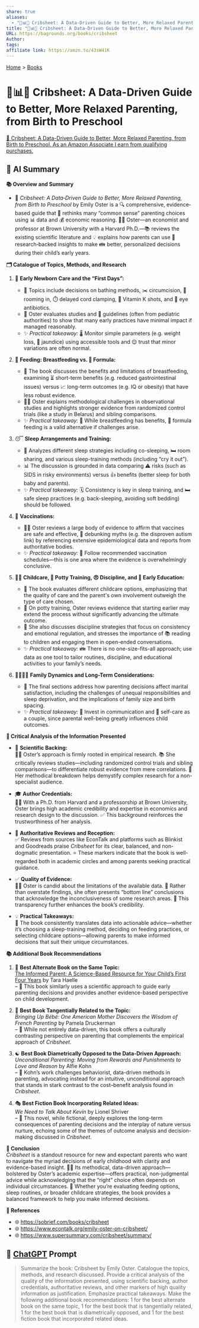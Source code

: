 ```yaml
---
share: true
aliases:
  - "👶📊😌 Cribsheet: A Data-Driven Guide to Better, More Relaxed Parenting, from Birth to Preschool"
title: "👶📊😌 Cribsheet: A Data-Driven Guide to Better, More Relaxed Parenting, from Birth to Preschool"
URL: https://bagrounds.org/books/cribsheet
Author: 
tags: 
affiliate link: https://amzn.to/43sW41K
---
```

[Home](../index.md) > [Books](./index.md)  
# 👶📊😌 Cribsheet: A Data-Driven Guide to Better, More Relaxed Parenting, from Birth to Preschool  
[🛒 Cribsheet: A Data-Driven Guide to Better, More Relaxed Parenting, from Birth to Preschool. As an Amazon Associate I earn from qualifying purchases.](https://amzn.to/43sW41K)  
  
## 🤖 AI Summary  
**📚 Overview and Summary**  
  
* 📒 *Cribsheet: A Data‐Driven Guide to Better, More Relaxed Parenting, from Birth to Preschool* by Emily Oster is a 🔍 comprehensive, evidence‐based guide that 🤔 rethinks many “common sense” parenting choices using 📊 data and 💰 economic reasoning. 👩‍🏫 Oster—an economist and professor at Brown University with a Harvard Ph.D.—📚 reviews the existing scientific literature and 💡 explains how parents can use 🔬 research‐backed insights to make 👪 better, personalized decisions during their child’s early years.  
  
**🗂️ Catalogue of Topics, Methods, and Research**  
1. 👶 **Early Newborn Care and the “First Days”:**    
   - 🛁 Topics include decisions on bathing methods, ✂️ circumcision, 🛌 rooming in, ⏱️ delayed cord clamping, 💉 Vitamin K shots, and 👀 eye antibiotics.    
   - 🔬 Oster evaluates studies and 📜 guidelines (often from pediatric authorities) to show that many early practices have minimal impact if managed reasonably.    
   - ✨ *Practical takeaway:* 🌡️ Monitor simple parameters (e.g. weight loss, 💛 jaundice) using accessible tools and 😌 trust that minor variations are often normal.  
  
2. 🤱 **Feeding: Breastfeeding vs. 🍼 Formula:**    
   - 📖 The book discusses the benefits and limitations of breastfeeding, examining ⏳ short-term benefits (e.g. reduced gastrointestinal issues) versus 📈 long-term outcomes (e.g. IQ or obesity) that have less robust evidence.    
   - 👩‍🏫 Oster explains methodological challenges in observational studies and highlights stronger evidence from randomized control trials (like a study in Belarus) and sibling comparisons.    
   - ✨ *Practical takeaway:* 🤱 While breastfeeding has benefits, 🍼 formula feeding is a valid alternative if challenges arise.  
  
3. 😴 **Sleep Arrangements and Training:**    
   - 🛌 Analyzes different sleep strategies including co-sleeping, 🛏️ room sharing, and various sleep-training methods (including “cry it out”).    
   - 📊 The discussion is grounded in data comparing ⚠️ risks (such as SIDS in risky environments) versus 👍 benefits (better sleep for both baby and parents).    
   - ✨ *Practical takeaway:* 🗓️ Consistency is key in sleep training, and 🛏️ safe sleep practices (e.g. back-sleeping, avoiding soft bedding) should be followed.  
  
4. 💉 **Vaccinations:**    
   - 👩‍🏫 Oster reviews a large body of evidence to affirm that vaccines are safe and effective, 🚫 debunking myths (e.g. the disproven autism link) by referencing extensive epidemiological data and reports from authoritative bodies.    
   - ✨ *Practical takeaway:* 📅 Follow recommended vaccination schedules—this is one area where the evidence is overwhelmingly conclusive.  
  
5. 🧑‍🏫 **Childcare, 🚽 Potty Training, 😠 Discipline, and 🏫 Early Education:**    
   - 📖 The book evaluates different childcare options, emphasizing that the quality of care and the parent's own involvement outweigh the type of care chosen.    
   - 🚽 On potty training, Oster reviews evidence that starting earlier may extend the process without significantly advancing the ultimate outcome.    
   - 📖 She also discusses discipline strategies that focus on consistency and emotional regulation, and stresses the importance of 📚 reading to children and engaging them in open-ended conversations.  
   - ✨ *Practical takeaway:* 👪 There is no one-size-fits-all approach; use data as one tool to tailor routines, discipline, and educational activities to your family’s needs.  
  
6. 👨‍👩‍👧‍👦 **Family Dynamics and Long-Term Considerations:**    
   - 📖 The final sections address how parenting decisions affect marital satisfaction, including the challenges of unequal responsibilities and sleep deprivation, and the implications of family size and birth spacing.  
   - ✨ *Practical takeaway:* 💬 Invest in communication and 🧘 self-care as a couple, since parental well-being greatly influences child outcomes.  
  
**🧐 Critical Analysis of the Information Presented**  
- 🔬 **Scientific Backing:**    
  👩‍🏫 Oster’s approach is firmly rooted in empirical research. 📚 She critically reviews studies—including randomized control trials and sibling comparisons—to differentiate robust evidence from mere correlations. 📖 Her methodical breakdown helps demystify complex research for a non-specialist audience.  
    
- 🎓 **Author Credentials:**    
  👩‍🏫 With a Ph.D. from Harvard and a professorship at Brown University, Oster brings high academic credibility and expertise in economics and research design to the discussion. ✅ This background reinforces the trustworthiness of her analysis.  
    
- 📰 **Authoritative Reviews and Reception:**    
  ✅ Reviews from sources like EconTalk and platforms such as Blinkist and Goodreads praise *Cribsheet* for its clear, balanced, and non-dogmatic presentation. ⭐️ These markers indicate that the book is well-regarded both in academic circles and among parents seeking practical guidance.  
    
- ✅ **Quality of Evidence:**    
  👩‍🏫 Oster is candid about the limitations of the available data. 📖 Rather than overstate findings, she often presents “bottom line” conclusions that acknowledge the inconclusiveness of some research areas. 💯 This transparency further enhances the book’s credibility.  
    
- 💡 **Practical Takeaways:**    
  📖 The book consistently translates data into actionable advice—whether it’s choosing a sleep-training method, deciding on feeding practices, or selecting childcare options—allowing parents to make informed decisions that suit their unique circumstances.  
  
**📚 Additional Book Recommendations**  
1. 🥇 **Best Alternate Book on the Same Topic:**    
   [The Informed Parent: A Science-Based Resource for Your Child’s First Four Years](./the-informed-parent.md) by Tara Haelle    
   – 📖 This book similarly uses a scientific approach to guide early parenting decisions and provides another evidence-based perspective on child development.  
  
2. 🤝 **Best Book Tangentially Related to the Topic:**    
   *Bringing Up Bébé: One American Mother Discovers the Wisdom of French Parenting* by Pamela Druckerman    
   – 📖 While not entirely data-driven, this book offers a culturally contrasting perspective on parenting that complements the empirical approach of *Cribsheet*.  
  
3. ☯️ **Best Book Diametrically Opposed to the Data-Driven Approach:**    
   *Unconditional Parenting: Moving from Rewards and Punishments to Love and Reason* by Alfie Kohn    
   – 📖 Kohn’s work challenges behaviorist, data-driven methods in parenting, advocating instead for an intuitive, unconditional approach that stands in stark contrast to the cost–benefit analysis found in *Cribsheet*.  
  
4. 🎭 **Best Fiction Book Incorporating Related Ideas:**    
   *We Need to Talk About Kevin* by Lionel Shriver    
   – 📖 This novel, while fictional, deeply explores the long-term consequences of parenting decisions and the interplay of nature versus nurture, echoing some of the themes of outcome analysis and decision-making discussed in *Cribsheet*.  
  
**🎉 Conclusion**  
*Cribsheet* is a standout resource for new and expectant parents who want to navigate the myriad decisions of early childhood with clarity and evidence-based insight. 👩‍🏫 Its methodical, data-driven approach—bolstered by Oster’s academic expertise—offers practical, non-judgmental advice while acknowledging that the “right” choice often depends on individual circumstances. 🤔 Whether you’re evaluating feeding options, sleep routines, or broader childcare strategies, the book provides a balanced framework to help you make informed decisions.  
  
**🔗 References**  
- 🌐 https://sobrief.com/books/cribsheet  
- 🌐 https://www.econtalk.org/emily-oster-on-cribsheet/  
- 🌐 https://www.supersummary.com/cribsheet/summary/  
  
  
## 💬 [ChatGPT](https://chat.com) Prompt  
> Summarize the book: Cribsheet by Emily Oster. Catalogue the topics, methods, and research discussed. Provide a critical analysis of the quality of the information presented, using scientific backing, author credentials, authoritative reviews, and other markers of high quality information as justification. Emphasize practical takeaways. Make the following additional book recommendations: 1 for the best alternate book on the same topic, 1 for the best book that is tangentially related, 1 for the best book that is diametrically opposed, and 1 for the best fiction book that incorporated related ideas.